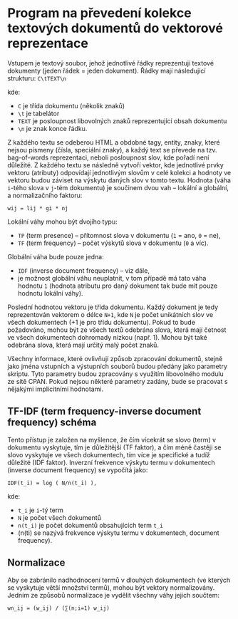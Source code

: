 # Program na převedení kolekce textových dokumentů do vektorové reprezentace

Vstupem je textový soubor, jehož jednotlivé řádky reprezentují textové dokumenty (jeden řádek = jeden dokument). Řádky mají následující strukturu:
`C\tTEXT\n`

kde:
- `C` je třída dokumentu (několik znaků)
- `\t` je tabelátor
- `TEXT` je posloupnost libovolných znaků
reprezentující obsah dokumentu
- `\n` je znak konce řádku.

Z každého textu se odeberou HTML a obdobné tagy, entity, znaky, které nejsou písmeny (čísla, speciální znaky), a každý text se převede na tzv. bag-of-words reprezentaci, neboli posloupnost slov, kde pořadí není důležité. Z každého textu se následně vytvoří vektor, kde jednotlivé prvky vektoru (atributy) odpovídají jednotlivým slovům v celé kolekci a hodnoty ve vektoru budou záviset na výskytu daných slov v tomto textu. Hodnota (váha `i`-tého slova v `j`-tém dokumentu) je součinem dvou vah – lokální a globální, a normalizačního faktoru:
```
wij = lij * gi * nj
```

Lokální váhy mohou být dvojího typu:
- `TP` (term presence) – přítomnost slova v dokumentu (`1` = ano, `0` = ne),
- `TF` (term frequency) – počet výskytů slova v dokumentu (`0` a víc).

Globální váha bude pouze jedna:
- `IDF` (inverse document frequency) – viz dále,
- je možnost globální váhu neuplatnit, v tom případě má tato váha hodnotu `1` (hodnota atributu pro daný dokument tak bude mít pouze hodnotu lokální váhy).

Poslední hodnotou vektoru je třída dokumentu. Každý dokument je tedy reprezentován vektorem o délce `N+1`, kde `N` je počet unikátních slov ve všech dokumentech (+1 je pro třídu dokumentu). Pokud to bude požadováno, mohou být ze všech textů odebrána slova, která mají četnost ve všech dokumentech dohromady nízkou (např. 1). Mohou být také odebrána slova, která mají určitý malý počet znaků.

Všechny informace, které ovlivňují způsob zpracování dokumentů, stejně jako jména vstupních a výstupních souborů budou předány jako parametry skriptu. Tyto parametry budou zpracovány s využitím libovolného modulu ze sítě CPAN. Pokud nejsou některé parametry zadány, bude se pracovat s nějakými implicitními hodnotami.

## TF-IDF (term frequency-inverse document frequency) schéma
Tento přístup je založen na myšlence, že čím vícekrát se slovo (term) v dokumentu vyskytuje, tím je důležitější (TF faktor), a čím méně častěji se slovo vyskytuje ve všech dokumentech, tím více je specifické a tudíž důležité (IDF faktor). Inverzní frekvence výskytu termu v dokumentech (inverse document frequency) se vypočítá jako:

```
IDF(t_i) = log ( N/n(t_i) ),
```

kde: 
- `t_i` je `i`-tý term
- `N` je počet všech dokumentů
- `n(t_i)` je počet dokumentů obsahujících term `t_i`
- (n(ti) se nazývá frekvence výskytu termu v dokumentech, document frequency).

## Normalizace
Aby se zabránilo nadhodnocení termů v dlouhých dokumentech (ve kterých se vyskytuje větší množství termů), mohou být vektory normalizovány. Jedním ze způsobů normalizace je vydělit všechny váhy jejich součtem:

```
wn_ij = (w_ij) / (∑(n;i=1) w_ij) 
```
